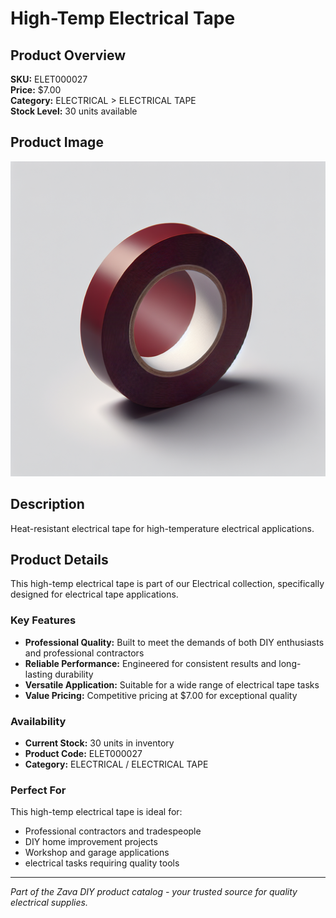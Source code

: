 # High-Temp Electrical Tape

## Product Overview

**SKU:** ELET000027  
**Price:** $7.00  
**Category:** ELECTRICAL > ELECTRICAL TAPE  
**Stock Level:** 30 units available  

## Product Image

![High-Temp Electrical Tape](https://raw.githubusercontent.com/microsoft/ai-tour-26-zava-diy-dataset-plus-mcp/refs/heads/main/images/electrical_electrical_tape_high_temp_electrical_tape_20250620_211420.png)

## Description

Heat-resistant electrical tape for high-temperature electrical applications.

## Product Details

This high-temp electrical tape is part of our Electrical collection, specifically designed for electrical tape applications. 

### Key Features

- **Professional Quality:** Built to meet the demands of both DIY enthusiasts and professional contractors
- **Reliable Performance:** Engineered for consistent results and long-lasting durability
- **Versatile Application:** Suitable for a wide range of electrical tape tasks
- **Value Pricing:** Competitive pricing at $7.00 for exceptional quality

### Availability

- **Current Stock:** 30 units in inventory
- **Product Code:** ELET000027
- **Category:** ELECTRICAL / ELECTRICAL TAPE

### Perfect For

This high-temp electrical tape is ideal for:
- Professional contractors and tradespeople
- DIY home improvement projects  
- Workshop and garage applications
- electrical tasks requiring quality tools

---

*Part of the Zava DIY product catalog - your trusted source for quality electrical supplies.*
